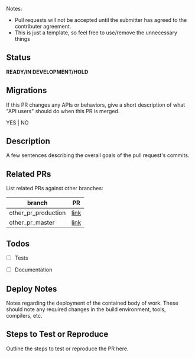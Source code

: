 Notes:
* Pull requests will not be accepted until the submitter has agreed to the contributer agreement.
* This is just a template, so feel free to use/remove the unnecessary things


## Status
**READY/IN DEVELOPMENT/HOLD**


## Migrations
If this PR changes any APIs or behaviors, give a short description of what "API users" should do when this PR is merged.

YES | NO


## Description
A few sentences describing the overall goals of the pull request's commits.


## Related PRs
List related PRs against other branches:

branch | PR
------ | ------
other_pr_production | [link]()
other_pr_master | [link]()


## Todos
- [ ] Tests
- [ ] Documentation


## Deploy Notes
Notes regarding the deployment of the contained body of work. These should note any
required changes in the build environment, tools, compilers, etc.


## Steps to Test or Reproduce
Outline the steps to test or reproduce the PR here.